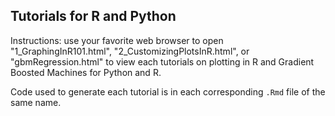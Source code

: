## Tutorials for R and Python

Instructions: use your favorite web browser to open "1_GraphingInR101.html", "2_CustomizingPlotsInR.html", or "gbmRegression.html" to view each tutorials on plotting in R and Gradient Boosted Machines for Python and R.

Code used to generate each tutorial is in each corresponding `.Rmd` file of the same name.
